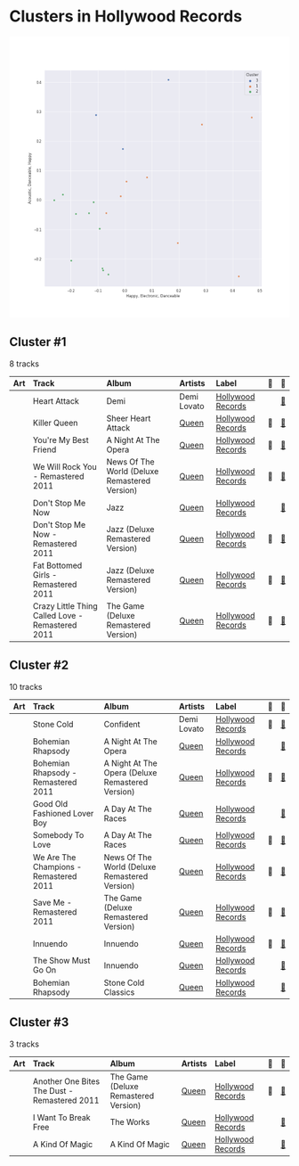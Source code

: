 # Clusters in Hollywood Records

![Comparison of Cluster](../../../images/labels/hollywood_records/clusters/clusters_scatter.png)

## Cluster #1

8 tracks

| Art | Track | Album | Artists | Label | 💚 | 🔗 |
|:---|:---|:---|:---|:---|:---|:---|
| <img src="https://i.scdn.co/image/ab67616d0000b273aadb13ae608f6af20528409b" alt="" width="50" /> | Heart Attack | Demi | Demi Lovato | [Hollywood Records](../..) | | [🔗](https://open.spotify.com/track/1V6gIisPpYqgFeWbMLI0bA) |
| <img src="https://i.scdn.co/image/ab67616d0000b2739bf8e3a3c31986c1c0536532" alt="" width="50" /> | Killer Queen | Sheer Heart Attack | [Queen](../../../../artists/queen/overview.md) | [Hollywood Records](../..) | 💚 | [🔗](https://open.spotify.com/track/1KPMTL3BRLBWrNY8fveVy6) |
| <img src="https://i.scdn.co/image/ab67616d0000b27395ca1a6d0a8ec540e876cdf2" alt="" width="50" /> | You're My Best Friend | A Night At The Opera | [Queen](../../../../artists/queen/overview.md) | [Hollywood Records](../..) | 💚 | [🔗](https://open.spotify.com/track/48BA17CGTzcm85ULSTg5AO) |
| <img src="https://i.scdn.co/image/ab67616d0000b27393c65b02f4a72cd6eccf446d" alt="" width="50" /> | We Will Rock You - Remastered 2011 | News Of The World (Deluxe Remastered Version) | [Queen](../../../../artists/queen/overview.md) | [Hollywood Records](../..) | 💚 | [🔗](https://open.spotify.com/track/54flyrjcdnQdco7300avMJ) |
| <img src="https://i.scdn.co/image/ab67616d0000b2730b7c95b538308aebf58cc4f6" alt="" width="50" /> | Don't Stop Me Now | Jazz | [Queen](../../../../artists/queen/overview.md) | [Hollywood Records](../..) | | [🔗](https://open.spotify.com/track/43DHLzDkncpby82Po5jlOZ) |
| <img src="https://i.scdn.co/image/ab67616d0000b273008b06ec71019afd70153889" alt="" width="50" /> | Don't Stop Me Now - Remastered 2011 | Jazz (Deluxe Remastered Version) | [Queen](../../../../artists/queen/overview.md) | [Hollywood Records](../..) | 💚 | [🔗](https://open.spotify.com/track/7hQJA50XrCWABAu5v6QZ4i) |
| <img src="https://i.scdn.co/image/ab67616d0000b273008b06ec71019afd70153889" alt="" width="50" /> | Fat Bottomed Girls - Remastered 2011 | Jazz (Deluxe Remastered Version) | [Queen](../../../../artists/queen/overview.md) | [Hollywood Records](../..) | 💚 | [🔗](https://open.spotify.com/track/4igIYHF3B5VBxEafHauVo3) |
| <img src="https://i.scdn.co/image/ab67616d0000b27307744e2ed983efa3e6620a47" alt="" width="50" /> | Crazy Little Thing Called Love - Remastered 2011 | The Game (Deluxe Remastered Version) | [Queen](../../../../artists/queen/overview.md) | [Hollywood Records](../..) | 💚 | [🔗](https://open.spotify.com/track/35ItUJlMtjOQW3SSiTCrrw) |
## Cluster #2

10 tracks

| Art | Track | Album | Artists | Label | 💚 | 🔗 |
|:---|:---|:---|:---|:---|:---|:---|
| <img src="https://i.scdn.co/image/ab67616d0000b273ed164cf1c10f028e8f528784" alt="" width="50" /> | Stone Cold | Confident | Demi Lovato | [Hollywood Records](../..) | 💚 | [🔗](https://open.spotify.com/track/3by8IfnW9dZ2t4pZw1WVxz) |
| <img src="https://i.scdn.co/image/ab67616d0000b27395ca1a6d0a8ec540e876cdf2" alt="" width="50" /> | Bohemian Rhapsody | A Night At The Opera | [Queen](../../../../artists/queen/overview.md) | [Hollywood Records](../..) | | [🔗](https://open.spotify.com/track/6fPm2XMi51l5GCEp19HscL) |
| <img src="https://i.scdn.co/image/ab67616d0000b273ce4f1737bc8a646c8c4bd25a" alt="" width="50" /> | Bohemian Rhapsody - Remastered 2011 | A Night At The Opera (Deluxe Remastered Version) | [Queen](../../../../artists/queen/overview.md) | [Hollywood Records](../..) | 💚 | [🔗](https://open.spotify.com/track/7tFiyTwD0nx5a1eklYtX2J) |
| <img src="https://i.scdn.co/image/ab67616d0000b27369c47467a7964a67d6dbcf14" alt="" width="50" /> | Good Old Fashioned Lover Boy | A Day At The Races | [Queen](../../../../artists/queen/overview.md) | [Hollywood Records](../..) | | [🔗](https://open.spotify.com/track/3e9w80AUq0mT9Nrq471kLx) |
| <img src="https://i.scdn.co/image/ab67616d0000b27369c47467a7964a67d6dbcf14" alt="" width="50" /> | Somebody To Love | A Day At The Races | [Queen](../../../../artists/queen/overview.md) | [Hollywood Records](../..) | 💚 | [🔗](https://open.spotify.com/track/79M91zIoaIrm073sACpOtr) |
| <img src="https://i.scdn.co/image/ab67616d0000b27393c65b02f4a72cd6eccf446d" alt="" width="50" /> | We Are The Champions - Remastered 2011 | News Of The World (Deluxe Remastered Version) | [Queen](../../../../artists/queen/overview.md) | [Hollywood Records](../..) | 💚 | [🔗](https://open.spotify.com/track/7ccI9cStQbQdystvc6TvxD) |
| <img src="https://i.scdn.co/image/ab67616d0000b27307744e2ed983efa3e6620a47" alt="" width="50" /> | Save Me - Remastered 2011 | The Game (Deluxe Remastered Version) | [Queen](../../../../artists/queen/overview.md) | [Hollywood Records](../..) | 💚 | [🔗](https://open.spotify.com/track/2mGEqJahn3CSyCG1BTEqMs) |
| <img src="https://i.scdn.co/image/ab67616d0000b27350dcdcb73b5bbff6d3136131" alt="" width="50" /> | Innuendo | Innuendo | [Queen](../../../../artists/queen/overview.md) | [Hollywood Records](../..) | 💚 | [🔗](https://open.spotify.com/track/1dG4lTOVFu8RkSzybolp7o) |
| <img src="https://i.scdn.co/image/ab67616d0000b27350dcdcb73b5bbff6d3136131" alt="" width="50" /> | The Show Must Go On | Innuendo | [Queen](../../../../artists/queen/overview.md) | [Hollywood Records](../..) | | [🔗](https://open.spotify.com/track/3m86qx7aIeqFcYcQ1UXUvP) |
| <img src="https://i.scdn.co/image/ab67616d0000b2735a7602f0e508660b2ba40f8c" alt="" width="50" /> | Bohemian Rhapsody | Stone Cold Classics | [Queen](../../../../artists/queen/overview.md) | [Hollywood Records](../..) | | [🔗](https://open.spotify.com/track/6l8GvAyoUZwWDgF1e4822w) |
## Cluster #3

3 tracks

| Art | Track | Album | Artists | Label | 💚 | 🔗 |
|:---|:---|:---|:---|:---|:---|:---|
| <img src="https://i.scdn.co/image/ab67616d0000b27307744e2ed983efa3e6620a47" alt="" width="50" /> | Another One Bites The Dust - Remastered 2011 | The Game (Deluxe Remastered Version) | [Queen](../../../../artists/queen/overview.md) | [Hollywood Records](../..) | 💚 | [🔗](https://open.spotify.com/track/57JVGBtBLCfHw2muk5416J) |
| <img src="https://i.scdn.co/image/ab67616d0000b273dc386376636cb6b383221fd8" alt="" width="50" /> | I Want To Break Free | The Works | [Queen](../../../../artists/queen/overview.md) | [Hollywood Records](../..) | | [🔗](https://open.spotify.com/track/1IVZX29ZuEXng3ChRnp3tL) |
| <img src="https://i.scdn.co/image/ab67616d0000b2731351b9b5479c81f76ce7d419" alt="" width="50" /> | A Kind Of Magic | A Kind Of Magic | [Queen](../../../../artists/queen/overview.md) | [Hollywood Records](../..) | | [🔗](https://open.spotify.com/track/74QzobuYWH5BHMTrW9X7Yu) |